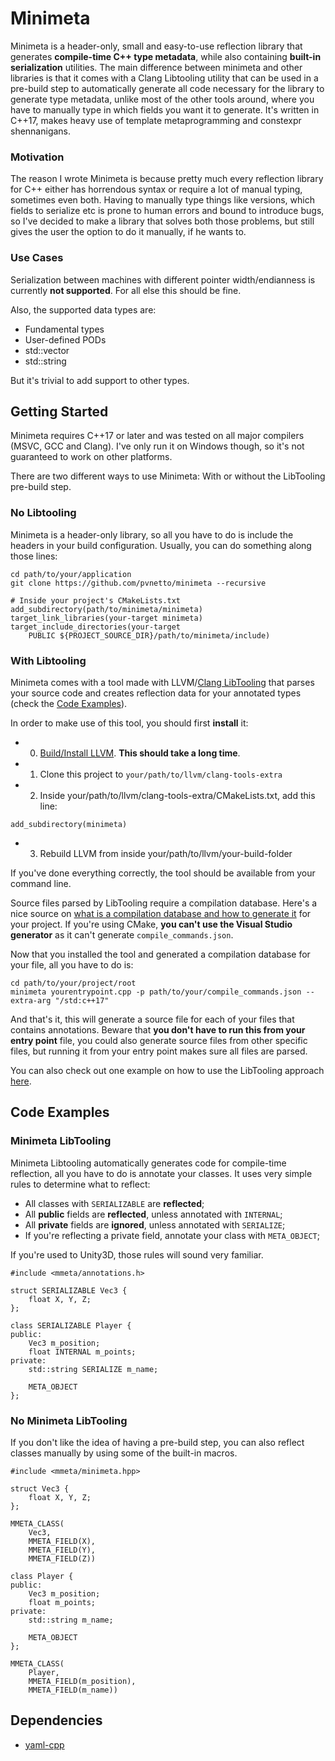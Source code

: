 # Minimeta

Minimeta is a header-only, small and easy-to-use reflection library that generates **compile-time C++ type metadata**, while also containing **built-in serialization** utilities. The main difference between minimeta and other libraries is that it comes with a Clang Libtooling utility that can be used in a pre-build step to automatically generate all code necessary for the library to generate type metadata, unlike most of the other tools around, where you have to manually type in which fields you want it to generate. It's written in C++17, makes heavy use of template metaprogramming and constexpr shennanigans.

### Motivation

The reason I wrote Minimeta is because pretty much every reflection library for C++ either has horrendous syntax or require a lot of manual typing, sometimes even both. Having to manually type things like versions, which fields to serialize etc is prone to human errors and bound to introduce bugs, so I've decided to make a library that solves both those problems, but still gives the user the option to do it manually, if he wants to.

### Use Cases

Serialization between machines with different pointer width/endianness is currently **not supported**. For all else this should be fine.

Also, the supported data types are:

- Fundamental types
- User-defined PODs
- std::vector
- std::string

But it's trivial to add support to other types.

## Getting Started

Minimeta requires C++17 or later and was tested on all major compilers (MSVC, GCC and Clang). I've only run it on Windows though, so it's not guaranteed to work on other platforms.

There are two different ways to use Minimeta: With or without the LibTooling pre-build step.

### No Libtooling

Minimeta is a header-only library, so all you have to do is include the headers in your build configuration. Usually, you can do something along those lines:

```
cd path/to/your/application
git clone https://github.com/pvnetto/minimeta --recursive
```

```
# Inside your project's CMakeLists.txt
add_subdirectory(path/to/minimeta/minimeta)
target_link_libraries(your-target minimeta)
target_include_directories(your-target
    PUBLIC ${PROJECT_SOURCE_DIR}/path/to/minimeta/include)
```

### With Libtooling

Minimeta comes with a tool made with LLVM/[Clang LibTooling](https://clang.llvm.org/docs/LibTooling.html) that parses your source code and creates reflection data for your annotated types (check the [Code Examples]()).

In order to make use of this tool, you should first **install** it:

- 0) [Build/Install LLVM](https://llvm.org/docs/CMake.html). **This should take a long time**.
- 1) Clone this project to `your/path/to/llvm/clang-tools-extra`
- 2) Inside your/path/to/llvm/clang-tools-extra/CMakeLists.txt, add this line:
```
add_subdirectory(minimeta)
```
- 3) Rebuild LLVM from inside your/path/to/llvm/your-build-folder

If you've done everything correctly, the tool should be available from your command line. 

Source files parsed by LibTooling require a compilation database. Here's a nice source on [what is a compilation database and how to generate it](https://www.jetbrains.com/help/clion/compilation-database.html) for your project. If you're using CMake, **you can't use the Visual Studio generator** as it can't generate `compile_commands.json`.

Now that you installed the tool and generated a compilation database for your file, all you have to do is:

```
cd path/to/your/project/root
minimeta yourentrypoint.cpp -p path/to/your/compile_commands.json --extra-arg "/std:c++17"
```

And that's it, this will generate a source file for each of your files that contains annotations. Beware that **you don't have to run this from your entry point** file, you could also generate source files from other specific files, but running it from your entry point makes sure all files are parsed.

You can also check out one example on how to use the LibTooling approach [here]().

## Code Examples

### Minimeta LibTooling

Minimeta Libtooling automatically generates code for compile-time reflection, all you have to do is annotate your classes. It uses very simple rules to determine what to reflect:

- All classes with `SERIALIZABLE` are **reflected**;
- All **public** fields are **reflected**, unless annotated with `INTERNAL`;
- All **private** fields are **ignored**, unless annotated with `SERIALIZE`;
- If you're reflecting a private field, annotate your class with `META_OBJECT`;

If you're used to Unity3D, those rules will sound very familiar.


```
#include <mmeta/annotations.h>

struct SERIALIZABLE Vec3 {
	float X, Y, Z;
};

class SERIALIZABLE Player {
public:
	Vec3 m_position;
	float INTERNAL m_points;
private:
	std::string SERIALIZE m_name;

	META_OBJECT
};
```

### No Minimeta LibTooling

If you don't like the idea of having a pre-build step, you can also reflect classes manually by using some of the built-in macros.

```
#include <mmeta/minimeta.hpp>

struct Vec3 {
	float X, Y, Z;
};

MMETA_CLASS(
	Vec3,
	MMETA_FIELD(X),
	MMETA_FIELD(Y),
	MMETA_FIELD(Z))

class Player {
public:
	Vec3 m_position;
	float m_points;
private:
	std::string m_name;

	META_OBJECT
};

MMETA_CLASS(
	Player,
	MMETA_FIELD(m_position),
	MMETA_FIELD(m_name))
```

## Dependencies

- [yaml-cpp](https://github.com/jbeder/yaml-cpp)